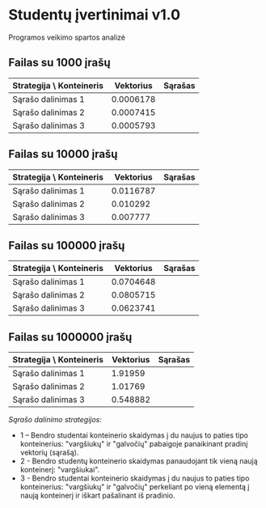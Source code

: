 # Studentų įvertinimai v1.0
Programos veikimo spartos analizė
## Failas su 1000 įrašų
|Strategija \ Konteineris| Vektorius           | Sąrašas          |
|----------------------  |---------------------|------------------|
|Sąrašo dalinimas 1      |0.0006178 | |
|Sąrašo dalinimas 2      |0.0007415| |
|Sąrašo dalinimas 3      |0.0005793 | |

## Failas su 10000 įrašų
|Strategija \ Konteineris| Vektorius           | Sąrašas          |
|----------------------  |---------------------|------------------|
|Sąrašo dalinimas 1      |0.0116787 | |
|Sąrašo dalinimas 2      |0.010292 | |
|Sąrašo dalinimas 3      |0.007777 | |

## Failas su 100000 įrašų
|Strategija \ Konteineris| Vektorius           | Sąrašas          |
|----------------------  |---------------------|------------------|
|Sąrašo dalinimas 1      |0.0704648 | |
|Sąrašo dalinimas 2      |0.0805715 | |
|Sąrašo dalinimas 3      |0.0623741 | |

## Failas su 1000000 įrašų
|Strategija \ Konteineris| Vektorius           | Sąrašas          |
|----------------------  |---------------------|------------------|
|Sąrašo dalinimas 1      |1.91959 | |
|Sąrašo dalinimas 2      |1.01769 | |
|Sąrašo dalinimas 3      |0.548882 | |

*Sąrašo dalinimo strategijos:*
*  1 – Bendro studentai konteinerio skaidymas į du naujus to paties tipo konteinerius: "vargšiukų" ir "galvočių" pabaigoje panaikinant pradinį vektorių (sąrašą).
*  2 - Bendro studentų konteinerio skaidymas panaudojant tik vieną naują konteinerį: "vargšiukai".
*  3 - Bendro studentai konteinerio skaidymas į du naujus to paties tipo konteinerius: "vargšiukų" ir "galvočių" perkeliant po vieną elementą į naują konteinerį ir iškart pašalinant iš pradinio.
